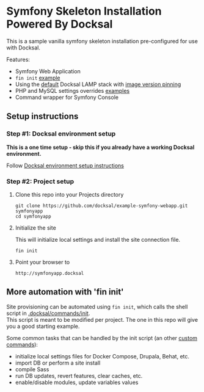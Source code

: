# Symfony Skeleton Installation Powered By Docksal

This is a sample vanilla symfony skeleton installation pre-configured for use with Docksal.  

Features:

- Symfony Web Application
- `fin init` [example](.docksal/commands/init)
- Using the [default](.docksal/docksal.env#L9) Docksal LAMP stack with [image version pinning](.docksal/docksal.env#L13-L15)
- PHP and MySQL settings overrides [examples](.docksal/etc)
- Command wrapper for Symfony Console

## Setup instructions

### Step #1: Docksal environment setup

**This is a one time setup - skip this if you already have a working Docksal environment.**  

Follow [Docksal environment setup instructions](https://docs.docksal.io/en/master/getting-started/env-setup)

### Step #2: Project setup

1. Clone this repo into your Projects directory

    ```
    git clone https://github.com/docksal/example-symfony-webapp.git symfonyapp
    cd symfonyapp
    ```

2. Initialize the site

    This will initialize local settings and install the site connection file.

    ```
    fin init
    ```

3. Point your browser to

    ```
    http://symfonyapp.docksal
    ```

## More automation with 'fin init'

Site provisioning can be automated using `fin init`, which calls the shell script in [.docksal/commands/init](.docksal/commands/init).  
This script is meant to be modified per project. The one in this repo will give you a good starting example.

Some common tasks that can be handled by the init script (an other [custom commands](https://docs.docksal.io/en/master/fin/custom-commands/)):

- initialize local settings files for Docker Compose, Drupala, Behat, etc.
- import DB or perform a site install
- compile Sass
- run DB updates, revert features, clear caches, etc.
- enable/disable modules, update variables values
